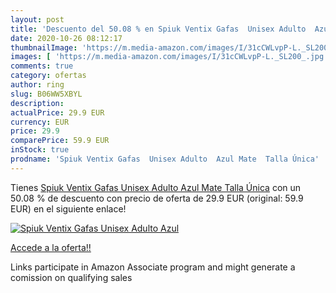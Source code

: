 ```yaml
---
layout: post
title: 'Descuento del 50.08 % en Spiuk Ventix Gafas  Unisex Adulto  Azul '
date: 2020-10-26 08:12:17
thumbnailImage: 'https://m.media-amazon.com/images/I/31cCWLvpP-L._SL200_.jpg'
images: [ 'https://m.media-amazon.com/images/I/31cCWLvpP-L._SL200_.jpg' ]
comments: true
category: ofertas
author: ring
slug: B06WW5XBYL
description:
actualPrice: 29.9 EUR
currency: EUR
price: 29.9
comparePrice: 59.9 EUR
inStock: true
prodname: 'Spiuk Ventix Gafas  Unisex Adulto  Azul Mate  Talla Única'
---
```


Tienes [Spiuk Ventix Gafas  Unisex Adulto  Azul Mate  Talla Única](https://www.amazon.es/dp/B06WW5XBYL/?tag=tolees-21) con un 50.08 % de descuento con precio de oferta de 29.9 EUR (original: 59.9 EUR) en el siguiente enlace!

[![Spiuk Ventix Gafas  Unisex Adulto  Azul ](https://m.media-amazon.com/images/I/31cCWLvpP-L._SL200_.jpg)](https://www.amazon.es/dp/B06WW5XBYL/?tag=tolees-21)

[Accede a la oferta!!](https://www.amazon.es/dp/B06WW5XBYL/?tag=tolees-21)

Links participate in Amazon Associate program and might generate a comission on qualifying sales


